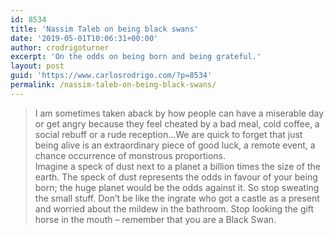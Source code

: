 ```yaml
---
id: 8534
title: 'Nassim Taleb on being black swans'
date: '2019-05-01T10:06:31+00:00'
author: crodrigoturner
excerpt: 'On the odds on being born and being grateful.'
layout: post
guid: 'https://www.carlosrodrigo.com/?p=8534'
permalink: /nassim-taleb-on-being-black-swans/
---
```


> I am sometimes taken aback by how people can have a miserable day or get angry because they feel cheated by a bad meal, cold coffee, a social rebuff or a rude reception…We are quick to forget that just being alive is an extraordinary piece of good luck, a remote event, a chance occurrence of monstrous proportions.  
> Imagine a speck of dust next to a planet a billion times the size of the earth. The speck of dust represents the odds in favour of your being born; the huge planet would be the odds against it. So stop sweating the small stuff. Don’t be like the ingrate who got a castle as a present and worried about the mildew in the bathroom. Stop looking the gift horse in the mouth – remember that you are a Black Swan.